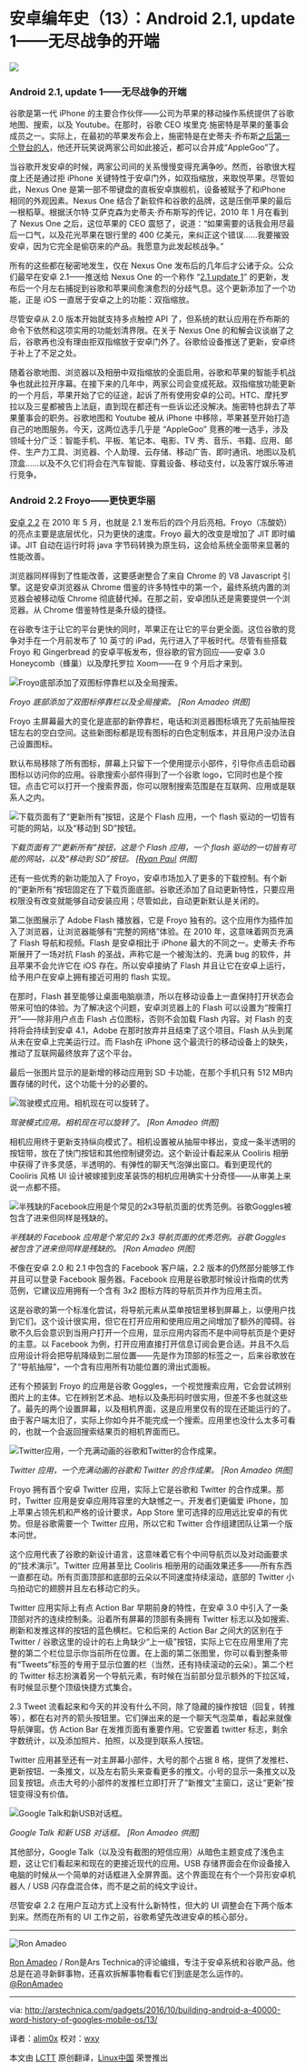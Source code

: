 安卓编年史（13）：Android 2.1, update 1——无尽战争的开端
================================================================================
![](http://cdn.arstechnica.net/wp-content/uploads/2014/03/ready-fight.png)

### Android 2.1, update 1——无尽战争的开端 ###

谷歌是第一代 iPhone 的主要合作伙伴——公司为苹果的移动操作系统提供了谷歌地图、搜索，以及 Youtube。在那时，谷歌 CEO 埃里克·施密特是苹果的董事会成员之一。实际上，在最初的苹果发布会上，施密特是在史蒂夫·乔布斯[之后第一个登台的人][1]，他还开玩笑说两家公司如此接近，都可以合并成“AppleGoo”了。

当谷歌开发安卓的时候，两家公司间的关系慢慢变得充满争吵。然而，谷歌很大程度上还是通过拒 iPhone 关键特性于安卓门外，如双指缩放，来取悦苹果。尽管如此，Nexus One 是第一部不带键盘的直板安卓旗舰机，设备被赋予了和iPhone 相同的外观因素。Nexus One 结合了新软件和谷歌的品牌，这是压倒苹果的最后一根稻草。根据沃尔特·艾萨克森为史蒂夫·乔布斯写的传记，2010 年 1 月在看到了 Nexus One 之后，这位苹果的 CEO 震怒了，说道：“如果需要的话我会用尽最后一口气，以及花光苹果在银行里的 400 亿美元，来纠正这个错误……我要摧毁安卓，因为它完全是偷窃来的产品。我愿意为此发起核战争。”

所有的这些都在秘密地发生，仅在 Nexus One 发布后的几年后才公诸于众。公众们最早在安卓 2.1——推送给 Nexus One 的一个称作 “[2.1 update 1][2]” 的更新，发布后一个月左右捕捉到谷歌和苹果间愈演愈烈的分歧气息。这个更新添加了一个功能，正是 iOS 一直居于安卓之上的功能：双指缩放。

尽管安卓从 2.0 版本开始就支持多点触控 API 了，但系统的默认应用在乔布斯的命令下依然和这项实用的功能划清界限。在关于 Nexus One 的和解会议谈崩了之后，谷歌再也没有理由拒双指缩放于安卓门外了。谷歌给设备推送了更新，安卓终于补上了不足之处。

随着谷歌地图、浏览器以及相册中双指缩放的全面启用，谷歌和苹果的智能手机战争也就此拉开序幕。在接下来的几年中，两家公司会变成死敌。双指缩放功能更新的一个月后，苹果开始了它的征途，起诉了所有使用安卓的公司。HTC、摩托罗拉以及三星都被告上法庭，直到现在都还有一些诉讼还没解决。施密特也辞去了苹果董事会的职务。谷歌地图和 Youtube 被从 iPhone 中移除，苹果甚至开始打造自己的地图服务。今天，这两位选手几乎是 “AppleGoo” 竞赛的唯一选手，涉及领域十分广泛：智能手机、平板、笔记本、电影、TV 秀、音乐、书籍、应用、邮件、生产力工具、浏览器、个人助理、云存储、移动广告、即时通讯、地图以及机顶盒……以及不久它们将会在汽车智能、穿戴设备、移动支付，以及客厅娱乐等进行竞争。

### Android 2.2 Froyo——更快更华丽 ###

[安卓 2.2][3] 在 2010 年 5 月，也就是 2.1 发布后的四个月后亮相。Froyo（冻酸奶）的亮点主要是底层优化，只为更快的速度。Froyo 最大的改变是增加了 JIT 即时编译。JIT 自动在运行时将 java 字节码转换为原生码，这会给系统全面带来显著的性能改善。

浏览器同样得到了性能改善，这要感谢整合了来自 Chrome 的 V8 Javascript 引擎。这是安卓浏览器从 Chrome 借鉴的许多特性中的第一个，最终系统内置的浏览器会被移动版 Chrome 彻底替代掉。在那之前，安卓团队还是需要提供一个浏览器。从 Chrome 借鉴特性是条升级的捷径。

在谷歌专注于让它的平台更快的同时，苹果正在让它的平台更全面。这位谷歌的竞争对手在一个月前发布了  10 英寸的 iPad，先行进入了平板时代。尽管有些搭载 Froyo 和 Gingerbread 的安卓平板发布，但谷歌的官方回应——安卓 3.0  Honeycomb（蜂巢）以及摩托罗拉 Xoom——在 9 个月后才来到。

![Froyo底部添加了双图标停靠栏以及全局搜索。](http://cdn.arstechnica.net/wp-content/uploads/2014/02/22-2.png)

*Froyo 底部添加了双图标停靠栏以及全局搜索。
[Ron Amadeo 供图]*

Froyo 主屏幕最大的变化是底部的新停靠栏，电话和浏览器图标填充了先前抽屉按钮左右的空白空间。这些新图标都是现有图标的白色定制版本，并且用户没办法自己设置图标。

默认布局移除了所有图标，屏幕上只留下一个使用提示小部件，引导你点击启动器图标以访问你的应用。谷歌搜索小部件得到了一个谷歌 logo，它同时也是个按钮。点击它可以打开一个搜索界面，你可以限制搜索范围是在互联网、应用或是联系人之内。

![下载页面有了“更新所有”按钮，这是个 Flash 应用，一个 flash 驱动的一切皆有可能的网站，以及“移动到 SD”按钮。 ](http://cdn.arstechnica.net/wp-content/uploads/2014/03/small-market-2.jpg)

*下载页面有了“更新所有”按钮，这是个 Flash 应用，一个 flash 驱动的一切皆有可能的网站，以及“移动到 SD”按钮。
[[Ryan Paul][4] 供图]*

还有一些优秀的新功能加入了 Froyo，安卓市场加入了更多的下载控制。有个新的“更新所有”按钮固定在了下载页面底部。谷歌还添加了自动更新特性，只要应用权限没有改变就能够自动安装应用；尽管如此，自动更新默认是关闭的。

第二张图展示了 Adobe Flash 播放器，它是 Froyo 独有的。这个应用作为插件加入了浏览器，让浏览器能够有“完整的网络”体验。在 2010 年，这意味着网页充满了 Flash 导航和视频。Flash 是安卓相比于 iPhone 最大的不同之一。史蒂夫·乔布斯展开了一场对抗 Flash 的圣战，声称它是一个被淘汰的、充满 bug 的软件，并且苹果不会允许它在 iOS 存在。所以安卓接纳了 Flash 并且让它在安卓上运行，给予用户在安卓上拥有接近可用的 flash 实现。

在那时，Flash 甚至能够让桌面电脑崩溃，所以在移动设备上一直保持打开状态会带来可怕的体验。为了解决这个问题，安卓浏览器上的 Flash 可以设置为“按需打开”——除非用户点击 Flash 占位图标，否则不会加载 Flash 内容。对 Flash 的支持将会持续到安卓 4.1，Adobe 在那时放弃并且结束了这个项目。Flash 从头到尾从未在安卓上完美运行过。而 Flash在 iPhone 这个最流行的移动设备上的缺失，推动了互联网最终放弃了这个平台。

最后一张图片显示的是新增的移动应用到 SD 卡功能，在那个手机只有 512 MB内置存储的时代，这个功能十分的必要的。

![驾驶模式应用。相机现在可以旋转了。](http://cdn.arstechnica.net/wp-content/uploads/2014/02/22carcam-2.png)

*驾驶模式应用。相机现在可以旋转了。
[Ron Amadeo 供图]*

相机应用终于更新支持纵向模式了。相机设置被从抽屉中移出，变成一条半透明的按钮带，放在了快门按钮和其他控制键旁边。这个新设计看起来从 Cooliris 相册中获得了许多灵感，半透明的、有弹性的聊天气泡弹出窗口。看到更现代的Cooliris 风格 UI 设计被嫁接到皮革装饰的相机应用确实十分奇怪——从审美上来说一点都不搭。

![半残缺的Facebook应用是个常见的2x3导航页面的优秀范例。谷歌Goggles被包含了进来但同样是残缺的。](http://cdn.arstechnica.net/wp-content/uploads/2014/02/facebook.png)

*半残缺的 Facebook 应用是个常见的 2x3 导航页面的优秀范例。谷歌 Goggles 被包含了进来但同样是残缺的。
[Ron Amadeo 供图]*

不像在安卓 2.0 和 2.1 中包含的 Facebook 客户端，2.2 版本的仍然部分能够工作并且可以登录 Facebook 服务器。Facebook 应用是谷歌那时候设计指南的优秀范例，它建议应用拥有一个含有 3x2 图标方阵的导航页并作为应用主页。

这是谷歌的第一个标准化尝试，将导航元素从菜单按钮里移到屏幕上，以便用户找到它们。这个设计很实用，但它在打开应用和使用应用之间增加了额外的障碍。谷歌不久后会意识到当用户打开一个应用，显示应用内容而不是中间导航页是个更好的主意。以 Facebook 为例，打开应用直接打开信息订阅会更合适。并且不久后应用设计将会把导航降级到二层位置——先是作为顶部的标签之一，后来谷歌放在了“导航抽屉”，一个含有应用所有功能位置的滑出式面板。

还有个预装到 Froyo 的应用是谷歌 Goggles，一个视觉搜索应用，它会尝试辨别图片上的主体。它在辨别艺术品、地标以及条形码时很实用，但差不多也就这些了。最先的两个设置屏幕，以及相机界面，这是应用里仅有的现在还能运行的了。由于客户端太旧了，实际上你如今并不能完成一个搜索。应用里也没什么太多可看的，也就一个会返回搜索结果页的相机界面而已。

![Twitter应用，一个充满动画的谷歌和Twitter的合作成果。](http://cdn.arstechnica.net/wp-content/uploads/2014/02/twitters-2.png)

*Twitter 应用，一个充满动画的谷歌和 Twitter 的合作成果。
[Ron Amadeo 供图]*

Froyo 拥有首个安卓 Twitter 应用，实际上它是谷歌和 Twitter 的合作成果。那时，Twitter 应用是安卓应用阵容里的大缺憾之一。开发者们更偏爱 iPhone，加上苹果占领先机和严格的设计要求，App Store 里可选择的应用远比安卓的有优势。但是谷歌需要一个 Twitter 应用，所以它和 Twitter 合作组建团队让第一个版本问世。

这个应用代表了谷歌的新设计语言，这意味着它有个中间导航页以及对动画要求的“技术演示”。Twitter 应用甚至比 Cooliris 相册用的动画效果还多——所有东西一直都在动。所有页面顶部和底部的云朵以不同速度持续滚动，底部的 Twitter 小鸟拍动它的翅膀并且左右移动它的头。

Twitter 应用实际上有点 Action Bar 早期前身的特性，在安卓 3.0 中引入了一条顶部对齐的连续控制条。沿着所有屏幕的顶部有条拥有 Twitter 标志以及如搜索、刷新和发推这样的按钮的蓝色横栏。它和后来的 Action Bar 之间大的区别在于 Twitter / 谷歌这里的设计的右上角缺少“上一级”按钮，实际上它在应用里用了完整的第二个栏位显示你当前所在位置。在上面的第二张图里，你可以看到整条带有“Tweets”标签的专用于显示位置的栏（当然，还有持续滚动的云朵）。第二个栏的 Twitter 标志扮演着另一个导航元素，有时候在当前部分显示额外的下拉区域，有时候显示整个顶级快捷方式集合。

2.3 Tweet 流看起来和今天的并没有什么不同，除了隐藏的操作按钮（回复，转推等），都在右对齐的箭头按钮里。它们弹出来的是一个聊天气泡菜单，看起来就像导航弹窗。仿 Action Bar 在发推页面有重要作用。它安置着 twitter 标志，剩余字数统计，以及添加照片、拍照，以及提到联系人按钮。

Twitter 应用甚至还有一对主屏幕小部件，大号的那个占据 8 格，提供了发推栏、更新按钮、一条推文，以及左右箭头来查看更多的推文。小号的显示一条推文以及回复按钮。点击大号的小部件的发推栏立即打开了“新推文”主窗口，这让“更新”按钮变得没有价值。

![Google Talk和新USB对话框。](http://cdn.arstechnica.net/wp-content/uploads/2014/02/talkusb.png)

*Google Talk 和新 USB 对话框。
[Ron Amadeo 供图]*

其他部分，Google Talk（以及没有截图的短信应用）从暗色主题变成了浅色主题，这让它们看起来和现在的更接近现代的应用。USB 存储界面会在你设备接入电脑的时候从一个简单的对话框进入全屏界面。这个界面现在有个一个异形安卓机器人 / USB 闪存盘混合体，而不是之前的纯文字设计。

尽管安卓 2.2 在用户互动方式上没有什么新特性，但大的 UI 调整会在下两个版本到来。然而在所有的 UI 工作之前，谷歌希望先改进安卓的核心部分。

----------

![Ron Amadeo](http://cdn.arstechnica.net/wp-content//uploads/authors/ron-amadeo-sq.jpg)

[Ron Amadeo][a] / Ron是Ars Technica的评论编缉，专注于安卓系统和谷歌产品。他总是在追寻新鲜事物，还喜欢拆解事物看看它们到底是怎么运作的。
[@RonAmadeo][t]

--------------------------------------------------------------------------------

via: http://arstechnica.com/gadgets/2016/10/building-android-a-40000-word-history-of-googles-mobile-os/13/

译者：[alim0x](https://github.com/alim0x) 校对：[wxy](https://github.com/wxy)

本文由 [LCTT](https://github.com/LCTT/TranslateProject) 原创翻译，[Linux中国](http://linux.cn/) 荣誉推出

[1]:http://www.youtube.com/watch?v=9hUIxyE2Ns8#t=3016
[2]:http://arstechnica.com/gadgets/2010/02/googles-nexus-one-gets-multitouch/
[3]:http://arstechnica.com/information-technology/2010/07/android-22-froyo/
[4]:http://arstechnica.com/information-technology/2010/07/android-22-froyo/
[a]:http://arstechnica.com/author/ronamadeo
[t]:https://twitter.com/RonAmadeo
